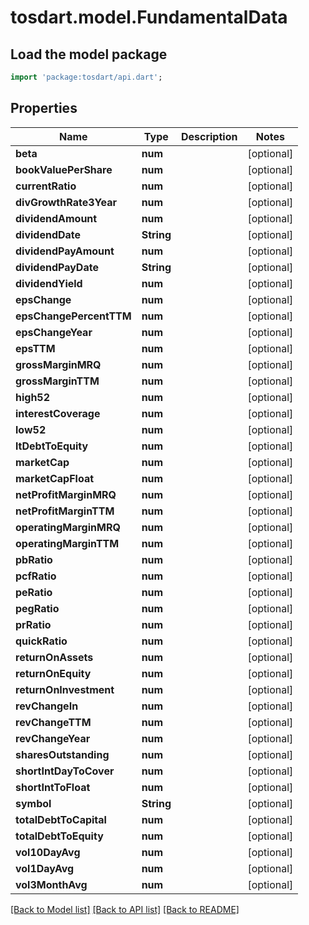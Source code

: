 # tosdart.model.FundamentalData

## Load the model package
```dart
import 'package:tosdart/api.dart';
```

## Properties
Name | Type | Description | Notes
------------ | ------------- | ------------- | -------------
**beta** | **num** |  | [optional] 
**bookValuePerShare** | **num** |  | [optional] 
**currentRatio** | **num** |  | [optional] 
**divGrowthRate3Year** | **num** |  | [optional] 
**dividendAmount** | **num** |  | [optional] 
**dividendDate** | **String** |  | [optional] 
**dividendPayAmount** | **num** |  | [optional] 
**dividendPayDate** | **String** |  | [optional] 
**dividendYield** | **num** |  | [optional] 
**epsChange** | **num** |  | [optional] 
**epsChangePercentTTM** | **num** |  | [optional] 
**epsChangeYear** | **num** |  | [optional] 
**epsTTM** | **num** |  | [optional] 
**grossMarginMRQ** | **num** |  | [optional] 
**grossMarginTTM** | **num** |  | [optional] 
**high52** | **num** |  | [optional] 
**interestCoverage** | **num** |  | [optional] 
**low52** | **num** |  | [optional] 
**ltDebtToEquity** | **num** |  | [optional] 
**marketCap** | **num** |  | [optional] 
**marketCapFloat** | **num** |  | [optional] 
**netProfitMarginMRQ** | **num** |  | [optional] 
**netProfitMarginTTM** | **num** |  | [optional] 
**operatingMarginMRQ** | **num** |  | [optional] 
**operatingMarginTTM** | **num** |  | [optional] 
**pbRatio** | **num** |  | [optional] 
**pcfRatio** | **num** |  | [optional] 
**peRatio** | **num** |  | [optional] 
**pegRatio** | **num** |  | [optional] 
**prRatio** | **num** |  | [optional] 
**quickRatio** | **num** |  | [optional] 
**returnOnAssets** | **num** |  | [optional] 
**returnOnEquity** | **num** |  | [optional] 
**returnOnInvestment** | **num** |  | [optional] 
**revChangeIn** | **num** |  | [optional] 
**revChangeTTM** | **num** |  | [optional] 
**revChangeYear** | **num** |  | [optional] 
**sharesOutstanding** | **num** |  | [optional] 
**shortIntDayToCover** | **num** |  | [optional] 
**shortIntToFloat** | **num** |  | [optional] 
**symbol** | **String** |  | [optional] 
**totalDebtToCapital** | **num** |  | [optional] 
**totalDebtToEquity** | **num** |  | [optional] 
**vol10DayAvg** | **num** |  | [optional] 
**vol1DayAvg** | **num** |  | [optional] 
**vol3MonthAvg** | **num** |  | [optional] 

[[Back to Model list]](../README.md#documentation-for-models) [[Back to API list]](../README.md#documentation-for-api-endpoints) [[Back to README]](../README.md)


